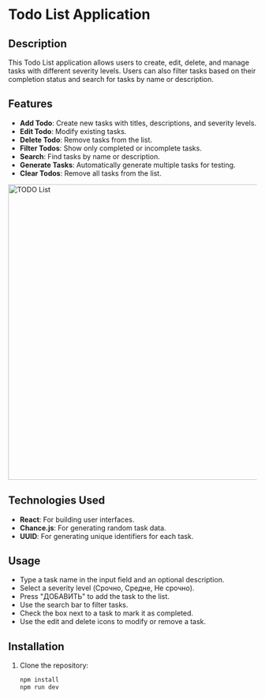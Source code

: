 # Todo List Application

## Description

This Todo List application allows users to create, edit, delete, and manage tasks with different severity levels. Users can also filter tasks based on their completion status and search for tasks by name or description.

## Features

- **Add Todo**: Create new tasks with titles, descriptions, and severity levels.
- **Edit Todo**: Modify existing tasks.
- **Delete Todo**: Remove tasks from the list.
- **Filter Todos**: Show only completed or incomplete tasks.
- **Search**: Find tasks by name or description.
- **Generate Tasks**: Automatically generate multiple tasks for testing.
- **Clear Todos**: Remove all tasks from the list.

<img src="https://github.com/user-attachments/assets/5956eac0-2229-4031-a627-6aea2eba835f" alt="TODO List" width="600"/>


## Technologies Used

- **React**: For building user interfaces.
- **Chance.js**: For generating random task data.
- **UUID**: For generating unique identifiers for each task.

## Usage

- Type a task name in the input field and an optional description.
- Select a severity level (Срочно, Средне, Не срочно).
- Press "ДОБАВИТЬ" to add the task to the list.
- Use the search bar to filter tasks.
- Check the box next to a task to mark it as completed.
- Use the edit and delete icons to modify or remove a task.

## Installation

1. Clone the repository:
   ```bash
   npm install
   npm run dev
